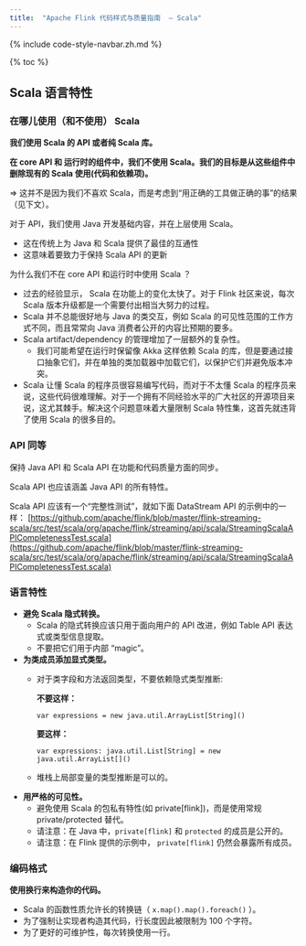```yaml
---
title:  "Apache Flink 代码样式与质量指南  — Scala"
---
```


{% include code-style-navbar.zh.md %}

{% toc %}



## Scala 语言特性

### 在哪儿使用（和不使用） Scala

**我们使用 Scala 的 API 或者纯 Scala 库。**

**在 core API 和 运行时的组件中，我们不使用 Scala。我们的目标是从这些组件中删除现有的 Scala 使用(代码和依赖项)。**

⇒ 这并不是因为我们不喜欢 Scala，而是考虑到“用正确的工具做正确的事”的结果（见下文）。

对于 API，我们使用 Java 开发基础内容，并在上层使用 Scala。

* 这在传统上为 Java 和 Scala 提供了最佳的互通性
* 这意味着要致力于保持 Scala API 的更新

为什么我们不在 core API 和运行时中使用 Scala ？

* 过去的经验显示， Scala 在功能上的变化太快了。对于 Flink 社区来说，每次 Scala 版本升级都是一个需要付出相当大努力的过程。
* Scala 并不总能很好地与 Java 的类交互，例如 Scala 的可见性范围的工作方式不同，而且常常向 Java 消费者公开的内容比预期的要多。
* Scala artifact/dependency 的管理增加了一层额外的复杂性。
    * 我们可能希望在运行时保留像 Akka 这样依赖 Scala 的库，但是要通过接口抽象它们，并在单独的类加载器中加载它们，以保护它们并避免版本冲突。
* Scala 让懂 Scala 的程序员很容易编写代码，而对于不太懂 Scala 的程序员来说，这些代码很难理解。对于一个拥有不同经验水平的广大社区的开源项目来说，这尤其棘手。解决这个问题意味着大量限制 Scala 特性集，这首先就违背了使用 Scala 的很多目的。


### API 同等

保持 Java API 和 Scala API 在功能和代码质量方面的同步。

Scala API 也应该涵盖 Java API 的所有特性。

Scala API 应该有一个“完整性测试”，就如下面 DataStream API 的示例中的一样： [https://github.com/apache/flink/blob/master/flink-streaming-scala/src/test/scala/org/apache/flink/streaming/api/scala/StreamingScalaAPICompletenessTest.scala](https://github.com/apache/flink/blob/master/flink-streaming-scala/src/test/scala/org/apache/flink/streaming/api/scala/StreamingScalaAPICompletenessTest.scala)


### 语言特性

* **避免 Scala 隐式转换。**
    * Scala 的隐式转换应该只用于面向用户的 API 改进，例如 Table API 表达式或类型信息提取。
    * 不要把它们用于内部 “magic”。
* **为类成员添加显式类型。**
    * 对于类字段和方法返回类型，不要依赖隐式类型推断:
 
        **不要这样：**
        ```
        var expressions = new java.util.ArrayList[String]()
        ```

        **要这样：**
        ```
        var expressions: java.util.List[String] = new java.util.ArrayList[]()
        ```

    * 堆栈上局部变量的类型推断是可以的。
* **用严格的可见性。**
    * 避免使用 Scala 的包私有特性(如 private[flink])，而是使用常规 private/protected 替代。
    * 请注意：在 Java 中，`private[flink]` 和 `protected` 的成员是公开的。
    * 请注意：在 Flink 提供的示例中， `private[flink]` 仍然会暴露所有成员。

### 编码格式

**使用换行来构造你的代码。**

* Scala 的函数性质允许长的转换链（ `x.map().map().foreach()` ）。
* 为了强制让实现者构造其代码，行长度因此被限制为 100 个字符。
* 为了更好的可维护性，每次转换使用一行。
